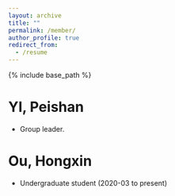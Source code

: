```yaml
---
layout: archive
title: ""
permalink: /member/
author_profile: true
redirect_from:
  - /resume
---
```


{% include base_path %}

YI, Peishan
======
* Group leader.

Ou, Hongxin
======
* Undergraduate student (2020-03 to present)    